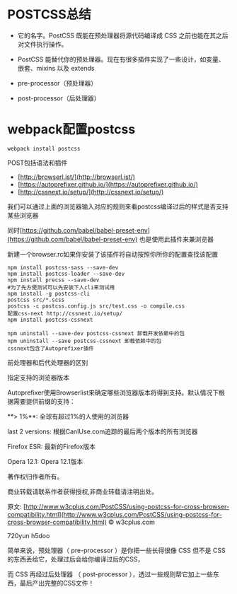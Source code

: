 # POSTCSS总结

* 它的名字。PostCSS 既能在预处理器将源代码编译成 CSS 之前也能在其之后对文件执行操作。
* PostCSS 能替代你的预处理器。现在有很多插件实现了一些设计，如变量、 嵌套、mixins 以及 extends

* pre-processor（预处理器）
* post-processor（后处理器）

# webpack配置postcss



```
webpack install postcss
```

POST包括语法和插件

* [http://browserl.ist/](http://browserl.ist/)
* [https://autoprefixer.github.io/](https://autoprefixer.github.io/)
* [http://cssnext.io/setup/](http://cssnext.io/setup/)

我们可以通过上面的浏览器输入对应的规则来看postcss编译过后的样式是否支持某些浏览器

同时[https://github.com/babel/babel-preset-env](https://github.com/babel/babel-preset-env) 也是使用此插件来兼浏览器

新建一个browser.rc如果你安装了该插件将自动按照你所你的配置查找该配置

```
npm install postcss-sass --save-dev
npm install postcss-loader --save-dev
npm install precss --save-dev
#为了先方便测试可以先安装下人cli来测试用
npm install -g postcss-cli
postcss src/*.scss
postcss -c postcss.config.js src/test.css -o compile.css
配置css-next http://cssnext.io/setup/
npm install postcss-cssnext

npm uninstall --save-dev postcss-cssnext 卸载开发依赖中的包
npm uninstall --save postcss-cssnext 卸载依赖中的包
cssnext包含了Autoprefixer插件
```

前处理器和后代处理器的区别

指定支持的浏览器版本

Autoprefixer使用Browserlist来确定哪些浏览器版本将得到支持。默认情况下根据需要提供前缀的支持：

\*\*&gt; 1%\*\*: 全球有超过1%的人使用的浏览器

last 2 versions: 根据CanIUse.com追踪的最后两个版本的所有浏览器

Firefox ESR: 最新的Firefox版本

Opera 12.1: Opera 12.1版本

著作权归作者所有。

商业转载请联系作者获得授权,非商业转载请注明出处。

原文: [http://www.w3cplus.com/PostCSS/using-postcss-for-cross-browser-compatibility.html](http://www.w3cplus.com/PostCSS/using-postcss-for-cross-browser-compatibility.html) © w3cplus.com

720yun h5doo

简单来说，预处理器（ pre-processor ）是你把一些长得很像 CSS 但不是 CSS 的东西丢给它，处理过后会给你编译过后的CSS，

而 CSS 再经过后处理器 （ post-processor ），透过一些规则帮它加上一些东西，最后产出完整的CSS文件！

